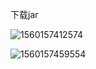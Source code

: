 下载jar

![1560157412574](C:\Users\11375\AppData\Roaming\Typora\typora-user-images\1560157412574.png)

![1560157459554](C:\Users\11375\AppData\Roaming\Typora\typora-user-images\1560157459554.png)


